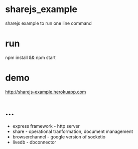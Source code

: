 # sharejs_example
sharejs example to run one line command

# run
npm install && npm start

# demo
http://sharejs-example.herokuapp.com

# ...
* express framework - http server
* share - operational tranformation, document management
* browserchannel - google version of socketio
* livedb - dbconnector

